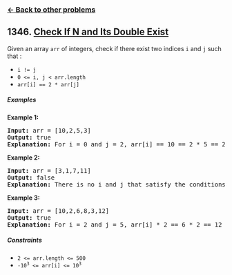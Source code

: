 ### [&#8592; Back to other problems](../../README.md)

## 1346. [Check If N and Its Double Exist](https://leetcode.com/problems/check-if-n-and-its-double-exist/)

Given an array `arr` of integers, check if there exist two indices `i` and `j` such that :

* `i != j`
* `0 <= i, j < arr.length`
* `arr[i] == 2 * arr[j]`

##### Examples

**Example 1:**

<pre>
<b>Input:</b> arr = [10,2,5,3]
<b>Output:</b> true
<b>Explanation:</b> For i = 0 and j = 2, arr[i] == 10 == 2 * 5 == 2 * arr[j]
</pre>

**Example 2:**

<pre>
<b>Input:</b> arr = [3,1,7,11]
<b>Output:</b> false
<b>Explanation:</b> There is no i and j that satisfy the conditions.
</pre>

**Example 3:**

<pre>
<b>Input:</b> arr = [10,2,6,8,3,12]
<b>Output:</b> true
<b>Explanation:</b> For i = 2 and j = 5, arr[i] * 2 == 6 * 2 == 12 == arr[j]
</pre>

##### Constraints

* <code>2 <= arr.length <= 500</code>
* <code>-10<sup>3</sup> <= arr[i] <= 10<sup>3</sup></code>

